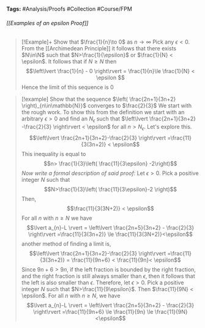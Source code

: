 **Tags:** #Analysis/Proofs #Collection #Course/FPM 
###### [[Examples of an epsilon Proof]]
> [!Example]+
> Show that $\frac{1}{n}\to 0$ as $n\to\infty$
> Pick any $\epsilon<0$. From the [[Archimedean Principle]] it follows that there exists $N\in\N$ such that $N>\frac{1}{\epsilon}$ or $\frac{1}{N} < \epsilon$. It follows that if $N\ge N$ then
> $$\left\lvert \frac{1}{n} - 0 \right\rvert = \frac{1}{n}\le \frac{1}{N} < \epsilon $$
> Hence the limit of this sequence is 0

> [!example] 
> Show that the sequence $\left( \frac{2n+1}{3n+2} \right)_{n\in\mathbb{N}}$ converges to $\frac{2}{3}$
> We start with the rough work. To show this from the definition we start with an arbitrary $\epsilon>0$ and find an $N_{\epsilon}$ such that $\left\lvert  \frac{2n+1}{3n+2} -\frac{2}{3}  \right\rvert < \epsilon$ for all $n>N_{\epsilon}$. Let's explore this.
> $$\left\lvert  \frac{2n+1}{3n+2}-\frac{2}{3}  \right\rvert =\frac{11}{3(3n+2)} < \epsilon$$
> This inequality is equal to
> $$n> \frac{1}{3}\left( \frac{11}{3\epsilon} -2\right)$$
> *Now write a formal description of said proof:* 
> Let $\epsilon>0$. Pick a positive integer $N$ such that
> $$N>\frac{1}{3}\left( \frac{11}{3\epsilon}-2 \right)$$
> Then,
> $$\frac{11}{3(3N+2)} < \epsilon$$
> For all $n$ with $n\ge N$ we have 
> $$\lvert a_{n}-L \rvert = \left\lvert  \frac{2n+5}{3n+2} - \frac{2}{3}  \right\rvert =\frac{11}{3(3n+2)} \le \frac{11}{3(3N+2)}<\epsilon$$
> another method of finding a limit is,
> $$\left\lvert  \frac{2n+1}{3n+2}-\frac{2}{3}  \right\rvert =\frac{11}{3(3n+2)} = \frac{11}{9n+6} < \frac{11}{9n}< \epsilon$$
> Since $9n+6>9n$, if the left fraction is bounded by the right fraction, and the right fraction is still always smaller than $\epsilon$, then it follows that the left is also smaller than $\epsilon$.
> Therefore, let $\epsilon>0$. Pick a positive integer $N$ such that $N>\frac{11}{9\epsilon}$. Then $\frac{11}{9N} < \epsilon$. For all $n$ with $n\ge N$, we have
> $$\lvert a_{n}-L \rvert = \left\lvert  \frac{2n+5}{3n+2} - \frac{2}{3}  \right\rvert =\frac{11}{9n+6} \le \frac{11}{9n} \le \frac{11}{9N}<\epsilon$$
